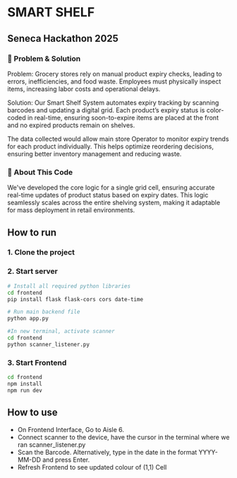 # SMART SHELF
## Seneca Hackathon 2025
### 🛒 Problem & Solution
Problem: Grocery stores rely on manual product expiry checks, leading to errors, inefficiencies, and food waste. Employees must physically inspect items, increasing labor costs and operational delays.

Solution: Our Smart Shelf System automates expiry tracking by scanning barcodes and updating a digital grid. Each product’s expiry status is color-coded in real-time, ensuring soon-to-expire items are placed at the front and no expired products remain on shelves.

The data collected would allow main store Operator to monitor expiry trends for each product individually. This helps optimize reordering decisions, ensuring better inventory management and reducing waste. 

### 📌 About This Code
We've developed the core logic for a single grid cell, ensuring accurate real-time updates of product status based on expiry dates. This logic seamlessly scales across the entire shelving system, making it adaptable for mass deployment in retail environments.

## How to run
### 1. Clone the project
### 2. Start server
```sh
# Install all required python libraries
cd frontend
pip install flask flask-cors cors date-time
```
```sh
# Run main backend file
python app.py
```
```sh
#In new terminal, activate scanner
cd frontend
python scanner_listener.py
```
### 3. Start Frontend
```sh
cd frontend
npm install
npm run dev
```
## How to use
* On Frontend Interface, Go to Aisle 6.
* Connect scanner to the device, have the cursor in the terminal where we ran scanner_listener.py
* Scan the Barcode. Alternatively, type in the date in the format YYYY-MM-DD and press Enter.
* Refresh Frontend to see updated colour of (1,1) Cell 
